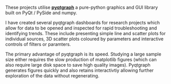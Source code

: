 These projects utilise **[pyqtgraph](https://www.pyqtgraph.org/)** a pure-python graphics and GUI library built on PyQt / PySide and numpy.

I have created several pyqtgraph dashboards for research projects which allow for data to be opened and inspected for rapid troubleshooting and identifying trends. These include presenting simple line and scatter plots for individual sources, 3D scatter plots coloured by parameters and interactive controls of filters or paramters.

The primary advantage of pyqtgraph is its speed. Studying a large sample size either requires the slow production of matplotlib figures (which can also require large disk space to save high quality images). Pyqtgraph generates figures quickly and also retains interactivtiy allowing further exploration of the data without regenerating.